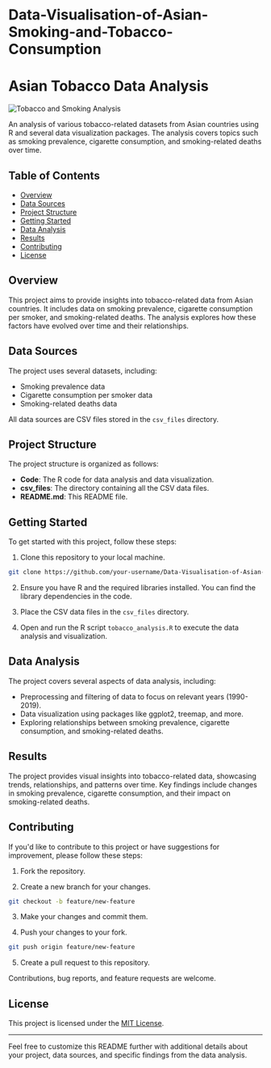 # Data-Visualisation-of-Asian-Smoking-and-Tobacco-Consumption
# Asian Tobacco Data Analysis

![Tobacco and Smoking Analysis](https://img.shields.io/badge/Tobacco-Data%20Analysis-brightgreen)

An analysis of various tobacco-related datasets from Asian countries using R and several data visualization packages. The analysis covers topics such as smoking prevalence, cigarette consumption, and smoking-related deaths over time.

## Table of Contents

- [Overview](#overview)
- [Data Sources](#data-sources)
- [Project Structure](#project-structure)
- [Getting Started](#getting-started)
- [Data Analysis](#data-analysis)
- [Results](#results)
- [Contributing](#contributing)
- [License](#license)

## Overview

This project aims to provide insights into tobacco-related data from Asian countries. It includes data on smoking prevalence, cigarette consumption per smoker, and smoking-related deaths. The analysis explores how these factors have evolved over time and their relationships.

## Data Sources

The project uses several datasets, including:

- Smoking prevalence data
- Cigarette consumption per smoker data
- Smoking-related deaths data

All data sources are CSV files stored in the `csv_files` directory.

## Project Structure

The project structure is organized as follows:

- **Code**: The R code for data analysis and data visualization.
- **csv_files**: The directory containing all the CSV data files.
- **README.md**: This README file.

## Getting Started

To get started with this project, follow these steps:

1. Clone this repository to your local machine.

```bash
git clone https://github.com/your-username/Data-Visualisation-of-Asian-Smoking-and-Tobacco-Consumption.git
```

2. Ensure you have R and the required libraries installed. You can find the library dependencies in the code.

3. Place the CSV data files in the `csv_files` directory.

4. Open and run the R script `tobacco_analysis.R` to execute the data analysis and visualization.

## Data Analysis

The project covers several aspects of data analysis, including:

- Preprocessing and filtering of data to focus on relevant years (1990-2019).
- Data visualization using packages like ggplot2, treemap, and more.
- Exploring relationships between smoking prevalence, cigarette consumption, and smoking-related deaths.

## Results

The project provides visual insights into tobacco-related data, showcasing trends, relationships, and patterns over time. Key findings include changes in smoking prevalence, cigarette consumption, and their impact on smoking-related deaths.

## Contributing

If you'd like to contribute to this project or have suggestions for improvement, please follow these steps:

1. Fork the repository.

2. Create a new branch for your changes.

```bash
git checkout -b feature/new-feature
```

3. Make your changes and commit them.

4. Push your changes to your fork.

```bash
git push origin feature/new-feature
```

5. Create a pull request to this repository.

Contributions, bug reports, and feature requests are welcome.

## License

This project is licensed under the [MIT License](LICENSE.md).

---

Feel free to customize this README further with additional details about your project, data sources, and specific findings from the data analysis.
